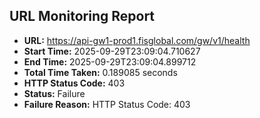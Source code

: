 ## URL Monitoring Report

- **URL:** https://api-gw1-prod1.fisglobal.com/gw/v1/health
- **Start Time:** 2025-09-29T23:09:04.710627
- **End Time:** 2025-09-29T23:09:04.899712
- **Total Time Taken:** 0.189085 seconds
- **HTTP Status Code:** 403
- **Status:** Failure
- **Failure Reason:** HTTP Status Code: 403
